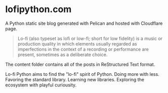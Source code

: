 # lofipython.com
A Python static site blog generated with Pelican and hosted with Cloudflare page.

> Lo-fi (also typeset as lofi or low-fi; short for low fidelity) is a music or production quality in which elements usually regarded as imperfections in the context of a recording or performance are present, sometimes as a deliberate choice.

The content folder contains all of the posts in ReStructured Text format.

Lo-fi Python aims to find the "lo-fi" spirit of Python. 
Doing more with less. Favoring the standard library. 
Learning new libraries. Exploring the ecosystem with playful curiousity.
